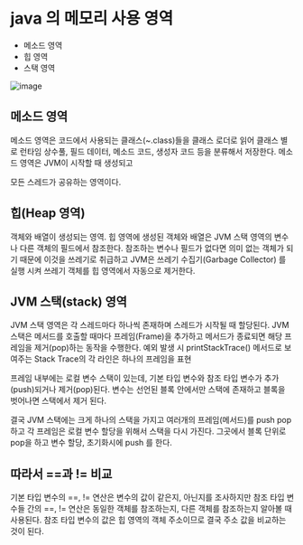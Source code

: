 # java 의 메모리 사용 영역

* 메소드 영역
* 힙 영역
* 스택 영역

![image](https://user-images.githubusercontent.com/69373314/191647640-28042318-bdec-4c85-8af7-9a14c0813e36.png)

## 메소드 영역
메소드 영역은 코드에서 사용되는 클래스(~.class)들을 클래스 로더로 읽어 클래스 
별로 런타임 상수풀, 필드 데이터, 메소드 코드, 생성자 코드 등을 분류해서 저장한다.
메소드 영역은 JVM이 시작할 때 생성되고

모든 스레드가 공유하는 영역이다.

## 힙(Heap 영역)
객체와 배열이 생성되는 영역. 힙 영역에 생성된 객체와 배열은 JVM 스택 영역의 변수나 다른 객체의 필드에서 참조한다.
참조하는 변수나 필드가 없다면 의미 없는 객체가 되기 때문에 이것을 쓰레기로 취급하고 JVM은 쓰레기 수집기(Garbage Collector)
를 실행 시켜 쓰레기 객체를 힙 영역에서 자동으로 제거한다.

## JVM 스택(stack) 영역
JVM 스택 영역은 각 스레드마다 하나씩 존재하며 스레드가 시작될 때 할당된다.
JVM 스택은 메서드를 호출할 때마다 프레임(Frame)을 추가하고 메서드가 종료되면 해당 프레임을 제거(pop)하는 
동작을 수행한다. 예외 발생 시 printStackTrace() 메서드로 보여주는 Stack Trace의 각 라인은 하나의 프레임을 표현

프레임 내부에는 로컬 변수 스택이 있는데, 기본 타입 변수와 참조 타입 변수가 추가(push)되거나 제거(pop)된다.
변수는 선언된 블록 안에서만 스택에 존재하고 블록을 벗어나면 스택에서 제거 된다.

결국 JVM 스택에는 크게 하나의 스택을 가지고 여러개의 프레임(메서드)를 push pop 하고
각 프레임은 로컬 변수 할당을 위해서 스택을 다시 가진다. 그곳에서 블록 단위로 pop을 하고 변수 할당, 초기화시에 push 를 한다.

## 따라서 ==과 != 비교
기본 타입 변수의 ==, != 연산은 변수의 값이 같은지, 아닌지를 조사하지만 참조 타입 변수들 간의 ==, != 연산은
동일한 객체를 참조하는지, 다른 객체를 참조하는지 알아볼 때 사용된다. 참조 타입 변수의 값은 힙 영역의 객체 주소이므로 결국 주소 값을
비교하는 것이 된다.